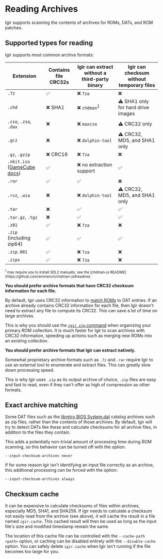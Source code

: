 # Reading Archives

Igir supports scanning the contents of archives for ROMs, DATs, and ROM patches.

## Supported types for reading

Igir supports most common archive formats:

| Extension                                                        | Contains file CRC32s | Igir can extract without a third-party binary | Igir can checksum without temporary files |
|------------------------------------------------------------------|----------------------|-----------------------------------------------|-------------------------------------------|
| `.7z`                                                            | ✅                    | ❌ `7za`                                       | ❌                                         |
| `.chd`                                                           | ❌ SHA1               | ❌ `chdman`<sup>1</sup>                        | ⚠️ SHA1 only for hard drive images        |
| `.cso`, `.zso`, `.dax`                                           | ❌                    | ❌ `maxcso`                                    | ⚠️ CRC32 only                             |
| `.gcz`                                                           | ❌                    | ❌ `dolphin-tool`                              | ⚠️ CRC32, MD5, and SHA1 only              |
| `.gz`, `.gzip`                                                   | ❌ CRC16              | ❌ `7za`                                       | ❌                                         |
| `.nkit.iso` ([GameCube docs](../usage/console/gamecube.md#nkit)) | ✅                    | ❌ no extraction support                       | ✅                                         |
| `.rar`                                                           | ✅                    | ✅                                             | ❌                                         |
| `.rvz`, `.wia`                                                   | ❌                    | ❌ `dolphin-tool`                              | ⚠️ CRC32, MD5, and SHA1 only              |
| `.tar`                                                           | ❌                    | ✅                                             | ✅                                         |
| `.tar.gz`, `.tgz`                                                | ❌                    | ✅                                             | ✅                                         |
| `.z01`                                                           | ✅                    | ❌ `7za`                                       | ❌                                         |
| `.zip` (including zip64)                                         | ✅                    | ✅                                             | ✅                                         |
| `.zip.001`                                                       | ✅                    | ❌ `7za`                                       | ❌                                         |
| `.zipx`                                                          | ✅                    | ❌ `7za`                                       | ❌                                         |

<small>
<sup>1</sup> may require you to install SDL2 manually, see the [chdman-js README](https://github.com/emmercm/chdman-js#readme).
</small>

**You should prefer archive formats that have CRC32 checksum information for each file.**

By default, Igir uses CRC32 information to [match ROMs](../roms/matching.md) to DAT entries. If an archive already contains CRC32 information for each file, then Igir doesn't need to extract any file to compute its CRC32. This can save a lot of time on large archives.

This is why you should use the [`igir zip` command](../output/writing-archives.md) when organizing your primary ROM collection. It is much faster for Igir to scan archives with CRC32 information, speeding up actions such as merging new ROMs into an existing collection.

**You should prefer archive formats that Igir can extract natively.**

Somewhat proprietary archive formats such as `.7z` and `.rar` require Igir to use an external tool to enumerate and extract files. This can greatly slow down processing speed.

This is why Igir uses `.zip` as its output archive of choice, `.zip` files are easy and fast to read, even if they can't offer as high of compression as other formats.

## Exact archive matching

Some DAT files such as the [libretro BIOS System.dat](https://github.com/libretro/libretro-database/blob/master/dat/System.dat) catalog archives such as zip files, rather than the contents of those archives. By default, Igir will try to detect DATs like these and calculate checksums for all archive files, in addition to the files they contain.

This adds a potentially non-trivial amount of processing time during ROM scanning, so this behavior can be turned off with the option:

```text
--input-checksum-archives never
```

If for some reason Igir isn't identifying an input file correctly as an archive, this additional processing can be forced with the option:

```text
--input-checksum-archives always
```

## Checksum cache

It can be expensive to calculate checksums of files within archives, especially MD5, SHA1, and SHA256. If Igir needs to calculate a checksum not easily read from the archive (see above), it will cache the result in a file named `igir.cache`. This cached result will then be used as long as the input file's size and modified timestamp remain the same.

The location of this cache file can be controlled with the `--cache-path <path>` option, or caching can be disabled entirely with the `--disable-cache` option. You can safely delete `igir.cache` when Igir isn't running if the file becomes too large for you.
